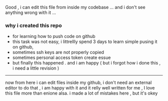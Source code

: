 Good , i can edit this file from inside my codebase ...
and i don't see anything wrong with it ...

### why i created this repo
- for learning how to push code on github
- this task was not easy, i littrellly spend 3 days to learn simple pusing it on github,
- sometimes ssh keys are not properly copied
- sometimes personal access token create essue
- but finally this happened . and i am happy ( but i forgot how i done this , i need a little revision )

 ---
 now from here i can edit files inside my github, i don't need an external editor to do that , i am happy with it 
 and it relly well written for me , l love this file more than enione alsa. 
 i made a lot of mistakes here , but it's okey
